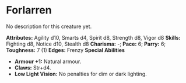 # Forlarren

No description for this creature yet.

**Attributes:** Agility d10, Smarts d4, Spirit d8, Strength d8, Vigor
d8
**Skills:** Fighting d8, Notice d10, Stealth d8
**Charisma:** -; **Pace:** 6; **Parry:** 6; **Toughness:** 7 (1)
**Edges:** Frenzy
**Special Abilities**

- **Armour +1:** Natural armour.
- **Claws:** Str+d4.
- **Low Light Vision:** No penalties for dim or dark lighting.

